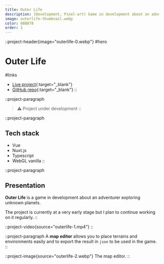 ```yaml
---
title: Outer Life
description: (Development, Pixel-art) Game in development about an adventurer exploring unknown planets.
image: outerlife-thumbnail.webp
color: 80B878
order: 1
---
```


::project-header{image="outerlife-0.webp"}
#hero
# Outer Life

#links
- [Live project](https://outerlife.vercel.app/){:target="_blank"}
- [GitHub repo](https://github.com/ColinLienard/outerlife){:target="_blank"}
::

::project-paragraph
> ⚠️ Project under development
::

::project-paragraph
## Tech stack

- Vue
- Nuxt.js
- Typescript
- WebGL vanilla
::

::project-paragraph
## Presentation

**Outer Life** is a game in development about an adventurer exploring unknown planets.

The project is currently at a very early stage but I plan to continue working on it regularly.
::

::project-video{source="outerlife-1.mp4"}
::

::project-paragraph
A **map editor** allows you to place terrains and environments easily and to export the result in `json` to be used in the game.
::

::project-image{source="outerlife-2.webp"}
The map editor.
::